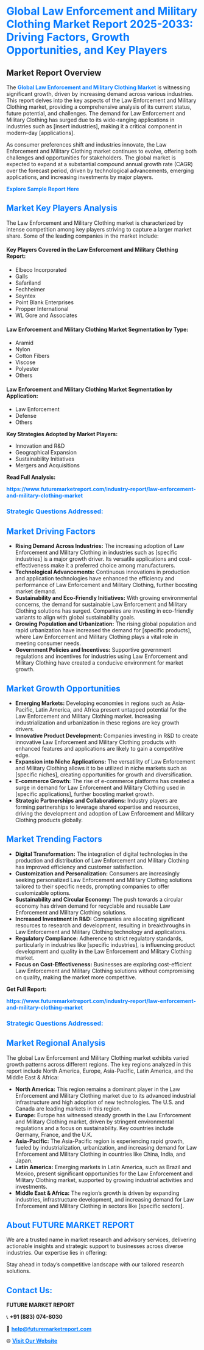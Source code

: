 <h1 style="color: #007BFF;">Global Law Enforcement and Military Clothing Market Report 2025-2033: Driving Factors, Growth Opportunities, and Key Players</h1>

<section id="overview">
<h2>Market Report Overview</h2>
<p>The <a href="https://www.futuremarketreport.com/industry-report/law-enforcement-and-military-clothing-market" style="color: #007BFF; text-decoration: none;"><strong>Global Law Enforcement and Military Clothing Market</strong></a> is witnessing significant growth, driven by increasing demand across various industries. This report delves into the key aspects of the Law Enforcement and Military Clothing market, providing a comprehensive analysis of its current status, future potential, and challenges. The demand for Law Enforcement and Military Clothing has surged due to its wide-ranging applications in industries such as [insert industries], making it a critical component in modern-day [applications].</p>
<p>As consumer preferences shift and industries innovate, the Law Enforcement and Military Clothing market continues to evolve, offering both challenges and opportunities for stakeholders. The global market is expected to expand at a substantial compound annual growth rate (CAGR) over the forecast period, driven by technological advancements, emerging applications, and increasing investments by major players.</p>
</section>

<section id="overview">
<p><a href="https://www.futuremarketreport.com/request-sample/reportId=53397" style="color: #007BFF; text-decoration: none;"><strong>Explore Sample Report Here</strong></a></p>
</section>

<section id="key-players">
<h2 style="color: #007BFF;">Market Key Players Analysis</h2>
<p>The Law Enforcement and Military Clothing market is characterized by intense competition among key players striving to capture a larger market share. Some of the leading companies in the market include:</p>
<h4>Key Players Covered in the Law Enforcement and Military Clothing Report:</h4>
<ul><li>Elbeco Incorporated</li><li>Galls</li><li>Safariland</li><li>Fechheimer</li><li>Seyntex</li><li>Point Blank Enterprises</li><li>Propper International</li><li>WL Gore and Associates</li></ul>
<h4>Law Enforcement and Military Clothing Market Segmentation by Type:</h4>
<ul><li>Aramid</li><li>Nylon</li><li>Cotton Fibers</li><li>Viscose</li><li>Polyester</li><li>Others</li></ul>

<h4>Law Enforcement and Military Clothing Market Segmentation by Application:</h4>
<ul><li>Law Enforcement</li><li>Defense</li><li>Others</li></ul>
<p><strong>Key Strategies Adopted by Market Players:</strong></p>
<ul>
<li>Innovation and R&D</li>
<li>Geographical Expansion</li>
<li>Sustainability Initiatives</li>
<li>Mergers and Acquisitions</li>
</ul>
</section>

<section>
<p><strong>Read Full Analysis: </strong></p><a href="https://www.futuremarketreport.com/industry-report/law-enforcement-and-military-clothing-market" style="color: #007BFF; text-decoration: none;"><strong>https://www.futuremarketreport.com/industry-report/law-enforcement-and-military-clothing-market</strong></a>
<h3 style="color: #007BFF;">Strategic Questions Addressed:</h3>
</section>

<section id="driving-factors">
<h2 style="color: #007BFF;">Market Driving Factors</h2>
<ul>
<li><strong>Rising Demand Across Industries:</strong> The increasing adoption of Law Enforcement and Military Clothing in industries such as [specific industries] is a major growth driver. Its versatile applications and cost-effectiveness make it a preferred choice among manufacturers.</li>
<li><strong>Technological Advancements:</strong> Continuous innovations in production and application technologies have enhanced the efficiency and performance of Law Enforcement and Military Clothing, further boosting market demand.</li>
<li><strong>Sustainability and Eco-Friendly Initiatives:</strong> With growing environmental concerns, the demand for sustainable Law Enforcement and Military Clothing solutions has surged. Companies are investing in eco-friendly variants to align with global sustainability goals.</li>
<li><strong>Growing Population and Urbanization:</strong> The rising global population and rapid urbanization have increased the demand for [specific products], where Law Enforcement and Military Clothing plays a vital role in meeting consumer needs.</li>
<li><strong>Government Policies and Incentives:</strong> Supportive government regulations and incentives for industries using Law Enforcement and Military Clothing have created a conducive environment for market growth.</li>
</ul>
</section>

<section id="growth-opportunities">
<h2 style="color: #007BFF;">Market Growth Opportunities</h2>
<ul>
<li><strong>Emerging Markets:</strong> Developing economies in regions such as Asia-Pacific, Latin America, and Africa present untapped potential for the Law Enforcement and Military Clothing market. Increasing industrialization and urbanization in these regions are key growth drivers.</li>
<li><strong>Innovative Product Development:</strong> Companies investing in R&D to create innovative Law Enforcement and Military Clothing products with enhanced features and applications are likely to gain a competitive edge.</li>
<li><strong>Expansion into Niche Applications:</strong> The versatility of Law Enforcement and Military Clothing allows it to be utilized in niche markets such as [specific niches], creating opportunities for growth and diversification.</li>
<li><strong>E-commerce Growth:</strong> The rise of e-commerce platforms has created a surge in demand for Law Enforcement and Military Clothing used in [specific applications], further boosting market growth.</li>
<li><strong>Strategic Partnerships and Collaborations:</strong> Industry players are forming partnerships to leverage shared expertise and resources, driving the development and adoption of Law Enforcement and Military Clothing products globally.</li>
</ul>
</section>

<section id="trending-factors">
<h2 style="color: #007BFF;">Market Trending Factors</h2>
<ul>
<li><strong>Digital Transformation:</strong> The integration of digital technologies in the production and distribution of Law Enforcement and Military Clothing has improved efficiency and customer satisfaction.</li>
<li><strong>Customization and Personalization:</strong> Consumers are increasingly seeking personalized Law Enforcement and Military Clothing solutions tailored to their specific needs, prompting companies to offer customizable options.</li>
<li><strong>Sustainability and Circular Economy:</strong> The push towards a circular economy has driven demand for recyclable and reusable Law Enforcement and Military Clothing solutions.</li>
<li><strong>Increased Investment in R&D:</strong> Companies are allocating significant resources to research and development, resulting in breakthroughs in Law Enforcement and Military Clothing technology and applications.</li>
<li><strong>Regulatory Compliance:</strong> Adherence to strict regulatory standards, particularly in industries like [specific industries], is influencing product development and quality in the Law Enforcement and Military Clothing market.</li>
<li><strong>Focus on Cost-Effectiveness:</strong> Businesses are exploring cost-efficient Law Enforcement and Military Clothing solutions without compromising on quality, making the market more competitive.</li>
</ul>
</section>

<section>
<p><strong>Get Full Report: </strong></p><a href="https://www.futuremarketreport.com/industry-report/law-enforcement-and-military-clothing-market" style="color: #007BFF; text-decoration: none;"><strong>https://www.futuremarketreport.com/industry-report/law-enforcement-and-military-clothing-market</strong></a>
<h3 style="color: #007BFF;">Strategic Questions Addressed:</h3>
</section>


<section id="regional-analysis">
<h2 style="color: #007BFF;">Market Regional Analysis</h2>
<p>The global Law Enforcement and Military Clothing market exhibits varied growth patterns across different regions. The key regions analyzed in this report include North America, Europe, Asia-Pacific, Latin America, and the Middle East & Africa:</p>
<ul>
<li><strong>North America:</strong> This region remains a dominant player in the Law Enforcement and Military Clothing market due to its advanced industrial infrastructure and high adoption of new technologies. The U.S. and Canada are leading markets in this region.</li>
<li><strong>Europe:</strong> Europe has witnessed steady growth in the Law Enforcement and Military Clothing market, driven by stringent environmental regulations and a focus on sustainability. Key countries include Germany, France, and the U.K.</li>
<li><strong>Asia-Pacific:</strong> The Asia-Pacific region is experiencing rapid growth, fueled by industrialization, urbanization, and increasing demand for Law Enforcement and Military Clothing in countries like China, India, and Japan.</li>
<li><strong>Latin America:</strong> Emerging markets in Latin America, such as Brazil and Mexico, present significant opportunities for the Law Enforcement and Military Clothing market, supported by growing industrial activities and investments.</li>
<li><strong>Middle East & Africa:</strong> The region’s growth is driven by expanding industries, infrastructure development, and increasing demand for Law Enforcement and Military Clothing in sectors like [specific sectors].</li>
</ul>
</section>

<footer>
<h2 style="color: #007BFF;">About FUTURE MARKET REPORT</h2>
<p>We are a trusted name in market research and advisory services, delivering actionable insights and strategic support to businesses across diverse industries. Our expertise lies in offering:</p>

<p>Stay ahead in today’s competitive landscape with our tailored research solutions.</p>

<h2 style="color: #007BFF;">Contact Us:</h2>
<p><strong>FUTURE MARKET REPORT</strong></p>
<p>📞 <strong>+91 (883) 074-8030</strong></p>
<p>📧 <strong><a href="mailto:help@futuremarketreport.com" style="color: #007BFF;">help@futuremarketreport.com</a></strong></p>
<p>🌐 <strong><a href="https://www.futuremarketreport.com/" style="color: #007BFF;">Visit Our Website</a></strong></p>
</footer>